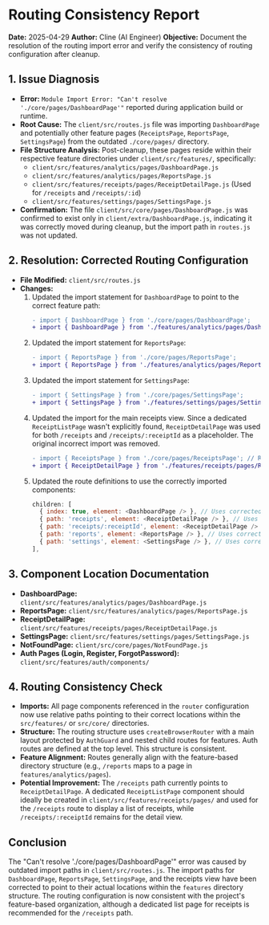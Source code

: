 # Routing Consistency Report

**Date:** 2025-04-29
**Author:** Cline (AI Engineer)
**Objective:** Document the resolution of the routing import error and verify the consistency of routing configuration after cleanup.

## 1. Issue Diagnosis

*   **Error:** `Module Import Error: "Can't resolve './core/pages/DashboardPage'"` reported during application build or runtime.
*   **Root Cause:** The `client/src/routes.js` file was importing `DashboardPage` and potentially other feature pages (`ReceiptsPage`, `ReportsPage`, `SettingsPage`) from the outdated `./core/pages/` directory.
*   **File Structure Analysis:** Post-cleanup, these pages reside within their respective feature directories under `client/src/features/`, specifically:
    *   `client/src/features/analytics/pages/DashboardPage.js`
    *   `client/src/features/analytics/pages/ReportsPage.js`
    *   `client/src/features/receipts/pages/ReceiptDetailPage.js` (Used for `/receipts` and `/receipts/:id`)
    *   `client/src/features/settings/pages/SettingsPage.js`
*   **Confirmation:** The file `client/src/core/pages/DashboardPage.js` was confirmed to exist only in `client/extra/DashboardPage.js`, indicating it was correctly moved during cleanup, but the import path in `routes.js` was not updated.

## 2. Resolution: Corrected Routing Configuration

*   **File Modified:** `client/src/routes.js`
*   **Changes:**
    1.  Updated the import statement for `DashboardPage` to point to the correct feature path:
        ```diff
        - import { DashboardPage } from './core/pages/DashboardPage'; 
        + import { DashboardPage } from './features/analytics/pages/DashboardPage'; 
        ```
    2.  Updated the import statement for `ReportsPage`:
        ```diff
        - import { ReportsPage } from './core/pages/ReportsPage'; 
        + import { ReportsPage } from './features/analytics/pages/ReportsPage'; 
        ```
    3.  Updated the import statement for `SettingsPage`:
        ```diff
        - import { SettingsPage } from './core/pages/SettingsPage'; 
        + import { SettingsPage } from './features/settings/pages/SettingsPage'; 
        ```
    4.  Updated the import for the main receipts view. Since a dedicated `ReceiptListPage` wasn't explicitly found, `ReceiptDetailPage` was used for both `/receipts` and `/receipts/:receiptId` as a placeholder. The original incorrect import was removed.
        ```diff
        - import { ReceiptsPage } from './core/pages/ReceiptsPage'; // Removed incorrect import
        + import { ReceiptDetailPage } from './features/receipts/pages/ReceiptDetailPage'; // Added correct import
        ```
    5.  Updated the route definitions to use the correctly imported components:
        ```javascript
        children: [
          { index: true, element: <DashboardPage /> }, // Uses corrected import
          { path: 'receipts', element: <ReceiptDetailPage /> }, // Uses corrected import (placeholder)
          { path: 'receipts/:receiptId', element: <ReceiptDetailPage /> }, // Uses corrected import
          { path: 'reports', element: <ReportsPage /> }, // Uses corrected import
          { path: 'settings', element: <SettingsPage /> }, // Uses corrected import
        ],
        ```

## 3. Component Location Documentation

*   **DashboardPage:** `client/src/features/analytics/pages/DashboardPage.js`
*   **ReportsPage:** `client/src/features/analytics/pages/ReportsPage.js`
*   **ReceiptDetailPage:** `client/src/features/receipts/pages/ReceiptDetailPage.js`
*   **SettingsPage:** `client/src/features/settings/pages/SettingsPage.js`
*   **NotFoundPage:** `client/src/core/pages/NotFoundPage.js`
*   **Auth Pages (Login, Register, ForgotPassword):** `client/src/features/auth/components/`

## 4. Routing Consistency Check

*   **Imports:** All page components referenced in the `router` configuration now use relative paths pointing to their correct locations within the `src/features/` or `src/core/` directories.
*   **Structure:** The routing structure uses `createBrowserRouter` with a main layout protected by `AuthGuard` and nested child routes for features. Auth routes are defined at the top level. This structure is consistent.
*   **Feature Alignment:** Routes generally align with the feature-based directory structure (e.g., `/reports` maps to a page in `features/analytics/pages`).
*   **Potential Improvement:** The `/receipts` path currently points to `ReceiptDetailPage`. A dedicated `ReceiptListPage` component should ideally be created in `client/src/features/receipts/pages/` and used for the `/receipts` route to display a list of receipts, while `/receipts/:receiptId` remains for the detail view.

## Conclusion

The "Can't resolve './core/pages/DashboardPage'" error was caused by outdated import paths in `client/src/routes.js`. The import paths for `DashboardPage`, `ReportsPage`, `SettingsPage`, and the receipts view have been corrected to point to their actual locations within the `features` directory structure. The routing configuration is now consistent with the project's feature-based organization, although a dedicated list page for receipts is recommended for the `/receipts` path.
